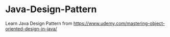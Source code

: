 # Java-Design-Pattern
Learn Java Design Pattern from https://www.udemy.com/mastering-object-oriented-design-in-java/
